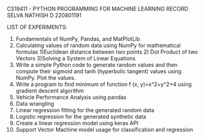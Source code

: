 CS19411 - PYTHON PROGRAMMING FOR MACHINE LEARNING RECORD
SELVA NATHISH D 220801191

LIST OF EXPERIMENTS:
1. Fundamentals of NumPy, Pandas, and MatPlotLib
2. Calculating values of random data using NumPy for mathematical formulas 1)Euclidean distance between two points 2) Dot Product of two Vectors 3)Solving a System of Linear Equations
3. Write a simple Python code to generate random values and then compute their sigmoid and tanh (hyperbolic tangent) values using NumPy. Plot the values.
4. Write a program to find minimum of function f (x, y)=x^2+y^2+4 using gradient descent algorithm
5. Vehicle Performance Analysis using pandas
6. Data wrangling
7. Linear regression fitting for the generated random data
8. Logistic regression for the generated synthetic data
9. Create a linear regression model using keras API
10. Support Vector Machine model usage for classification and regression
